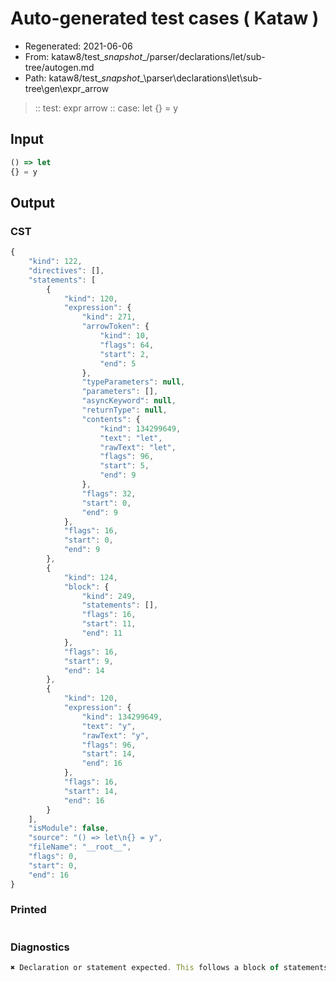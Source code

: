 # Auto-generated test cases ( Kataw )
- Regenerated: 2021-06-06
- From: kataw8/test\__snapshot__/parser/declarations/let/sub-tree/autogen.md
- Path: kataw8/test\__snapshot__\parser\declarations\let\sub-tree\gen\expr_arrow
> :: test: expr arrow
> :: case: let
>          {} = y
## Input

`````js
() => let
{} = y
`````
## Output

### CST

```javascript
{
    "kind": 122,
    "directives": [],
    "statements": [
        {
            "kind": 120,
            "expression": {
                "kind": 271,
                "arrowToken": {
                    "kind": 10,
                    "flags": 64,
                    "start": 2,
                    "end": 5
                },
                "typeParameters": null,
                "parameters": [],
                "asyncKeyword": null,
                "returnType": null,
                "contents": {
                    "kind": 134299649,
                    "text": "let",
                    "rawText": "let",
                    "flags": 96,
                    "start": 5,
                    "end": 9
                },
                "flags": 32,
                "start": 0,
                "end": 9
            },
            "flags": 16,
            "start": 0,
            "end": 9
        },
        {
            "kind": 124,
            "block": {
                "kind": 249,
                "statements": [],
                "flags": 16,
                "start": 11,
                "end": 11
            },
            "flags": 16,
            "start": 9,
            "end": 14
        },
        {
            "kind": 120,
            "expression": {
                "kind": 134299649,
                "text": "y",
                "rawText": "y",
                "flags": 96,
                "start": 14,
                "end": 16
            },
            "flags": 16,
            "start": 14,
            "end": 16
        }
    ],
    "isModule": false,
    "source": "() => let\n{} = y",
    "fileName": "__root__",
    "flags": 0,
    "start": 0,
    "end": 16
}
```

### Printed

```javascript

```

### Diagnostics

```javascript
✖ Declaration or statement expected. This follows a block of statements so if you intended to write a destructuring assignment you might need to wrap the whole assignment in parentheses - start: 14, end: 16

```

